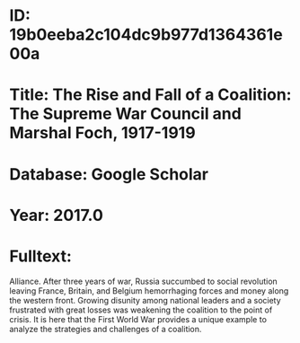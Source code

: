 # ID: 19b0eeba2c104dc9b977d1364361e00a
# Title: The Rise and Fall of a Coalition: The Supreme War Council and Marshal Foch, 1917-1919
# Database: Google Scholar
# Year: 2017.0
# Fulltext:
Alliance.
After three years of war, Russia succumbed to social revolution leaving France, Britain, and Belgium hemorrhaging forces and money along the western front.
Growing disunity among national leaders and a society frustrated with great losses was weakening the coalition to the point of crisis.
It is here that the First World War provides a unique example to analyze the strategies and challenges of a coalition.